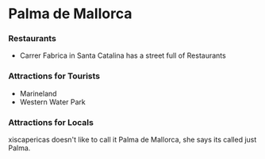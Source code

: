 # Palma de Mallorca

### Restaurants

- Carrer Fabrica in Santa Catalina has a street full of Restaurants

### Attractions for Tourists

- Marineland
- Western Water Park

### Attractions for Locals

xiscapericas doesn't like to call it Palma de Mallorca, she says its called just Palma.
